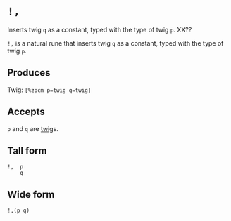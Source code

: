 `!,`
====

Inserts twig `q` as a constant, typed with the type of twig `p`. XX??


`!,` is a natural rune that inserts twig `q` as a constant, typed with
the type of twig `p`.

Produces
--------

Twig: `[%zpcm p=twig q=twig]`

Accepts
-------

`p` and `q` are [twig]()s.

Tall form
---------

    !,  p
        q

Wide form
---------

    !,(p q)
